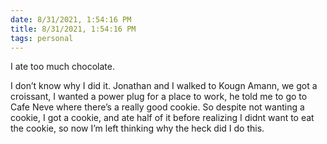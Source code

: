 ```yaml
---
date: 8/31/2021, 1:54:16 PM
title: 8/31/2021, 1:54:16 PM
tags: personal
---
```


I ate too much chocolate.

I don’t know why I did it. Jonathan and I walked to Kougn Amann, we got a croissant, I wanted a power plug for a place to work, he told me to go to Cafe Neve where there’s a really good cookie. So despite not wanting a cookie, I got a cookie, and ate half of it before realizing I didnt want to eat the cookie, so now I’m left thinking why the heck did I do this.
